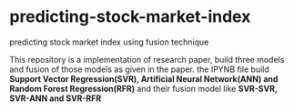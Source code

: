 # predicting-stock-market-index
predicting stock market index using fusion technique

This repository is a implementation of research paper, build three models and fusion of those models as given in the paper.
the IPYNB file build **Support Vector Regression(SVR), Artificial Neural Network(ANN) and Random Forest Regression(RFR)** and their fusion model like **SVR-SVR, SVR-ANN and SVR-RFR**
